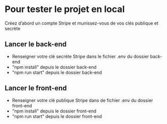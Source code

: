 # Pour tester le projet en local

Créez d’abord un compte Stripe et munissez-vous de vos clés publique et secrète

## Lancer le back-end

- Renseigner votre clé secrète Stripe dans le fichier .env du dossier back-end
- "npm install" depuis le dossier back-end
- "npm run start" depuis le dossier back-end

## Lancer le front-end

- Renseigner votre clé publique Stripe dans de fichier .env du dossier front-end
- "npm install" depuis le dossier front-end
- "npm run start" depuis le dossier front-end
